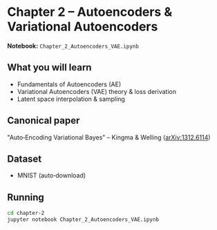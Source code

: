 # Chapter 2 – Autoencoders & Variational Autoencoders

**Notebook:** `Chapter_2_Autoencoders_VAE.ipynb`

## What you will learn
- Fundamentals of Autoencoders (AE)
- Variational Autoencoders (VAE) theory & loss derivation
- Latent space interpolation & sampling

## Canonical paper
"Auto‑Encoding Variational Bayes" – Kingma & Welling ([arXiv:1312.6114](https://arxiv.org/abs/1312.6114))

## Dataset
- MNIST (auto‑download)

## Running
```bash
cd chapter-2
jupyter notebook Chapter_2_Autoencoders_VAE.ipynb
```
